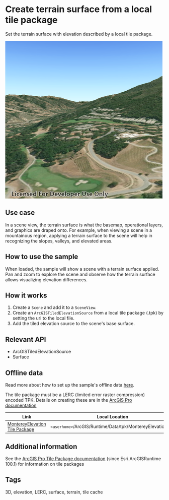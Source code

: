 # Create terrain surface from a local tile package

Set the terrain surface with elevation described by a local tile package.

![](screenshot.png)

## Use case

In a scene view, the terrain surface is what the basemap, operational layers, and graphics are draped onto. For example, when viewing a scene in a mountainous region, applying a terrain surface to the scene will help in recognizing the slopes, valleys, and elevated areas.

## How to use the sample

When loaded, the sample will show a scene with a terrain surface applied. Pan and zoom to explore the scene and observe how the terrain surface allows visualizing elevation differences.

## How it works

1. Create a `Scene` and add it to a `SceneView`.
2. Create an `ArcGISTiledElevationSource` from a local tile package (.tpk) by setting the url to the local file.
3. Add the tiled elevation source to the scene's base surface.

## Relevant API

* ArcGISTiledElevationSource
* Surface

## Offline data

Read more about how to set up the sample's offline data [here](http://links.esri.com/ArcGISRuntimeQtSamples#use-offline-data-in-the-samples).

The tile package must be a LERC (limited error raster compression) encoded TPK. Details on creating these are in the [ArcGIS Pro documentation](https://pro.arcgis.com/en/pro-app/help/sharing/overview/tile-package.htm)

Link | Local Location
---------|-------|
|[MontereyElevation Tile Package](https://www.arcgis.com/home/item.html?id=cce37043eb0440c7a5c109cf8aad5500)| `<userhome>`/ArcGIS/Runtime/Data/tpk/MontereyElevation.tpk |

## Additional information

See the [ArcGIS Pro Tile Package documentation](https://pro.arcgis.com/en/pro-app/help/sharing/overview/tile-package.htm) (since Esri.ArcGISRuntime 100.1) for information on tile packages

## Tags

3D, elevation, LERC, surface, terrain, tile cache
